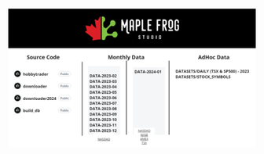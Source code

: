 ![logo](https://github.com/MapleFrogStudio/.github/blob/main/images/logolandscpape.png?raw=true)
![Projects](https://github.com/MapleFrogStudio/.github/blob/main/images/projectstructure2.png?raw=true)